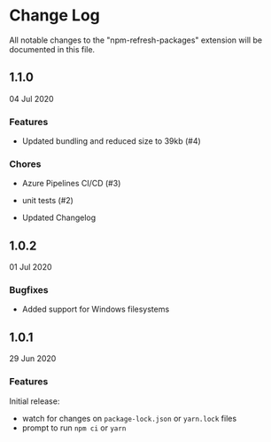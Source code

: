 # Change Log

All notable changes to the "npm-refresh-packages" extension will be documented in this file.

## 1.1.0

04 Jul 2020

### Features

* Updated bundling and reduced size to 39kb (#4)

### Chores

* Azure Pipelines CI/CD (#3)

* unit tests (#2)

* Updated Changelog

## 1.0.2

01 Jul 2020

### Bugfixes

* Added support for Windows filesystems

## 1.0.1

29 Jun 2020

### Features

Initial release:

* watch for changes on `package-lock.json` or `yarn.lock` files
* prompt to run `npm ci` or `yarn`
